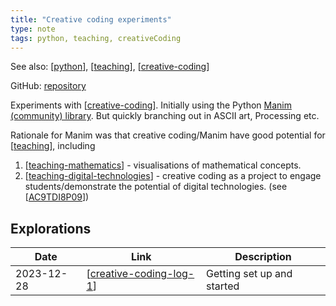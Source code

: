 ```yaml
---
title: "Creative coding experiments"
type: note
tags: python, teaching, creativeCoding
---
```


See also: [[python]], [[teaching]], [[creative-coding]]

GitHub: [repository](https://github.com/djplaner/creative-coding-experiments)

Experiments with [[creative-coding]]. Initially using the Python [Manim (community) library](https://www.manim.community/). But quickly branching out in ASCII art, Processing etc. 

Rationale for Manim was that creative coding/Manim have good potential for [[teaching]], including

1. [[teaching-mathematics]] - visualisations of mathematical concepts.
2. [[teaching-digital-technologies]] - creative coding as a project to engage students/demonstrate the potential of digital technologies. (see [[AC9TDI8P09]])

## Explorations

| Date | Link | Description |
| --- | --- | --- |
| 2023-12-28 | [[creative-coding-log-1]] | Getting set up and started |


[//begin]: # "Autogenerated link references for markdown compatibility"
[python]: python "Python"
[teaching]: ..%2FTeaching%2Fteaching "Teaching"
[creative-coding]: ..%2FTeaching%2FDigital_Technologies%2Fcreative-coding "Creative Coding"
[teaching-mathematics]: ..%2FTeaching%2FMathematics%2Fteaching-mathematics "Teaching Mathematics"
[teaching-digital-technologies]: ..%2FTeaching%2FDigital_Technologies%2Fteaching-digital-technologies "Teaching Digital Technologies"
[AC9TDI8P09]: ..%2FTeaching%2FCurriculum%2Fv9%2FTechnologies%2FAC9TDI8P09 "AC9TDI8P09"
[creative-coding-log-1]: creative-coding-log%2Fcreative-coding-log-1 "Creative coding log 2"
[//end]: # "Autogenerated link references"